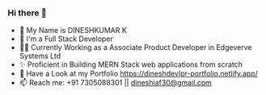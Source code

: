 ### Hi there 👋

- 🔭 My Name is DINESHKUMAR K
- 🌱 I'm a Full Stack Developer
- 👨‍💻 Currently Working as a Associate Product Developer in Edgeverve Systems Ltd
- ✨ Proficient in Building MERN Stack web applications from scratch
- 🔗 Have a Look at my Portfolio https://dineshdevlpr-portfolio.netlify.app/
- 📫 Reach me: +91 7305088301 || dineshiaf30@gmail.com
